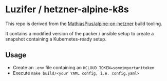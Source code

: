 # Luzifer / hetzner-alpine-k8s

This repo is derived from the [MathiasPius/alpine-on-hetzner](https://github.com/MathiasPius/alpine-on-hetzner) build tooling.

It contains a modified version of the packer / ansible setup to create a snapshot containing a Kubernetes-ready setup.

## Usage

- Create an `.env` file containing an `HCLOUD_TOKEN=someimportanttoken`
- Execute `make build/<your YAML config, i.e. config.yaml>`

